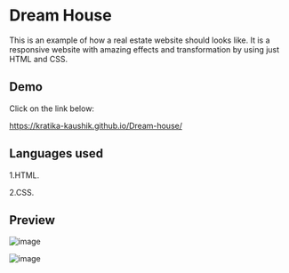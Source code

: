 # Dream House

This is an example of how a real estate website should looks like. It is a responsive website with amazing effects and transformation by using just HTML and CSS. 


## Demo

Click on the link below:


  https://kratika-kaushik.github.io/Dream-house/
## Languages used


1.HTML.

2.CSS.



## Preview

![image](https://user-images.githubusercontent.com/72157581/124171893-c1848780-dac6-11eb-9e27-c1532296bdbb.png)

![image](https://user-images.githubusercontent.com/72157581/124171991-e8db5480-dac6-11eb-87eb-ca5bc5c05e8d.png)

  

